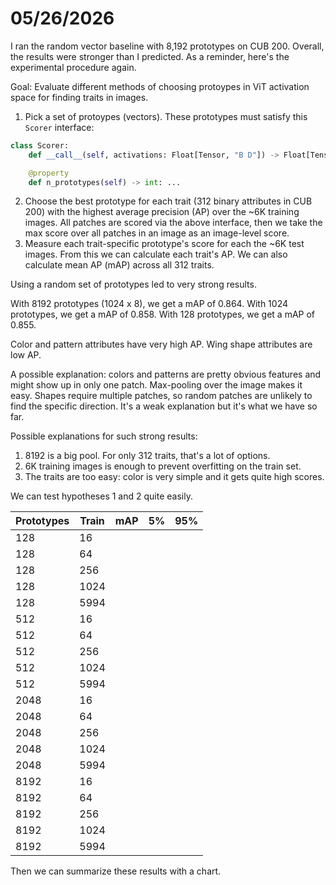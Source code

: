 # 05/26/2026

I ran the random vector baseline with 8,192 prototypes on CUB 200.
Overall, the results were stronger than I predicted.
As a reminder, here's the experimental procedure again.

Goal: Evaluate different methods of choosing protoypes in ViT activation space for finding traits in images.

1. Pick a set of protoypes (vectors). These prototypes must satisfy this `Scorer` interface:

```python
class Scorer:
    def __call__(self, activations: Float[Tensor, "B D"]) -> Float[Tensor, "B K"]: ...

    @property
    def n_prototypes(self) -> int: ...
```

2. Choose the best prototype for each trait (312 binary attributes in CUB 200) with the highest average precision (AP) over the ~6K training images. All patches are scored via the above interface, then we take the max score over all patches in an image as an image-level score.
3. Measure each trait-specific prototype's score for each the ~6K test images. From this we can calculate each trait's AP. We can also calculate mean AP (mAP) across all 312 traits.

Using a random set of prototypes led to very strong results.

With 8192 prototypes (1024 x 8), we get a mAP of 0.864.
With 1024 prototypes, we get a mAP of 0.858.
With 128 prototypes, we get a mAP of 0.855.

Color and pattern attributes have very high AP.
Wing shape attributes are low AP.

A possible explanation: colors and patterns are pretty obvious features and might show up in only one patch.
Max-pooling over the image makes it easy.
Shapes require multiple patches, so random patches are unlikely to find the specific direction.
It's a weak explanation but it's what we have so far.

Possible explanations for such strong results:

1. 8192 is a big pool. For only 312 traits, that's a lot of options.
2. 6K training images is enough to prevent overfitting on the train set.
3. The traits are too easy: color is very simple and it gets quite high scores.

We can test hypotheses 1 and 2 quite easily.

| Prototypes | Train | mAP | 5% | 95% |
|------------|-------|-----|----|-----|
| 128 | 16 |
| 128 | 64 |
| 128 | 256 |
| 128 | 1024 |
| 128 | 5994 |
| 512 | 16 |
| 512 | 64 |
| 512 | 256 |
| 512 | 1024 |
| 512 | 5994 |
| 2048 | 16 |
| 2048 | 64 |
| 2048 | 256 |
| 2048 | 1024 |
| 2048 | 5994 |
| 8192 | 16 |
| 8192 | 64 |
| 8192 | 256 |
| 8192 | 1024 |
| 8192 | 5994 |

Then we can summarize these results with a chart.
